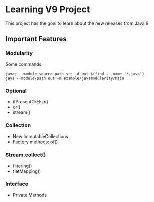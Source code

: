 # Learning V9 Project
This project has the goal to learn about the new releases from Java 9 

## Important Features 

### Modularity 
Some commands

```
javac --module-source-path src -d out $(find . -name '*.java')
java --module-path out -m example/javamodularity/Main 
```

### Optional 
* ifPresentOrElse()
* or()
* stream()


### Collection
* New ImmutableCollections
* Factory methods: of() 

### Stream.collect()
* filtering()
* flatMapping()

### Interface 
* Private Methods 